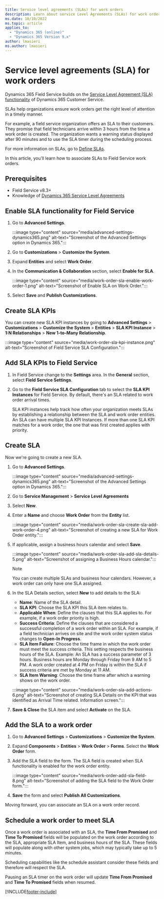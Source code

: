 ```yaml
---
title: Service level agreements (SLAs) for work orders
description: Learn about service Level Agreements (SLAs) for work orders in Dynamics 365 Field Service.
ms.date: 10/10/2022
ms.topic: article
applies_to: 
  - "Dynamics 365 (online)"
  - "Dynamics 365 Version 9.x"
author: lmasieri
ms.author: lmasieri
---
```


# Service level agreements (SLA) for work orders

Dynamics 365 Field Service builds on the [Service Level Agreement (SLA) functionality](/training/paths/work-with-entitlements-and-slas-in-microsoft-dynamics-365-for-customer-service/) of Dynamics 365 Customer Service.

SLAs help organizations ensure work orders get the right level of attention in a timely manner.

For example, a field service organization offers an SLA to their customers. They promise that field technicians arrive within 3 hours from the time a work order is created. The organization wants a warning status displayed after 90 minutes and to use the SLA timer during the scheduling process.

For more information on SLAs, go to [Define SLAs](../customer-service/administer/define-service-level-agreements.md).

In this article, you'll learn how to associate SLAs to Field Service work orders.

## Prerequisites

- Field Service v8.3+
- Knowledge of [Dynamics 365 Service Level Agreements](../customer-service/administer/define-service-level-agreements.md)

## Enable SLA functionality for Field Service

1. Go to **Advanced Settings**.

   :::image type="content" source="media/advanced-settings-dynamics365.png" alt-text="Screenshot of the Advanced Settings option in Dynamics 365.":::

1. Go to **Customizations** > **Customize the System**.

1. Expand **Entities** and select **Work Order**.

1. In the **Communication & Collaboration** section, select **Enable for SLA**.

   :::image type="content" source="media/work-order-sla-enable-work-order-1.png" alt-text="Screenshot of Enable SLA on Work Order.":::

1. Select **Save** and **Publish Customizations**.

## Create SLA KPIs

You can create new SLA KPI instances by going to **Advanced Settings** > **Customizations** > **Customize the System** > **Entities** > **SLA KPI Instance** > **1:N Relationships** > **New 1-to-Many Relationship**.

:::image type="content" source="media/work-order-sla-kpi-instance.png" alt-text="Screenshot of Field Service SLA Configuration.":::

## Add SLA KPIs to Field Service

1. In Field Service change to the **Settings** area. In the **General** section, select **Field Service Settings**.

1. Go to the **Field Service SLA Configuration** tab to select the **SLA KPI Instances** for Field Service. By default, there's an SLA related to work order arrival times.

   SLA KPI instances help track how often your organization meets SLAs by establishing a relationship between the SLA and work order entities. An SLA can have multiple SLA KPI Instances. If more than one SLA KPI matches for a work order, the one that was first created applies with priority.

## Create SLA

Now we're going to create a new SLA.

1. Go to **Advanced Settings**.

   :::image type="content" source="media/advanced-settings-dynamics365.png" alt-text="Screenshot of the Advanced Settings option in Dynamics 365.":::

1. Go to **Service Management** > **Service Level Agreements**

1. Select **New**.

1. Enter a **Name** and choose **Work Order**  from the **Entity** list.

   :::image type="content" source="media/work-order-sla-create-sla-add-work-order-4.png" alt-text="Screenshot of creating a new SLA for Work Order entity.":::

1. If applicable, assign a business hours calendar and select **Save**.

   :::image type="content" source="media/work-order-sla-add-sla-details-5.png" alt-text="Screenshot of assigning a Business Hours calendar.":::

   > [!NOTE]
   > You can create multiple SLAs and business hour calendars. However, a work order can only have one SLA assigned.

1. In the SLA Details section, select **New** to add details to the SLA:

    - **Name**: Name of the SLA detail.
    - **SLA KPI**: Choose the SLA KPI this SLA item relates to.
    - **Applicable When**: Define the clauses that this SLA applies to. For example, if a work order priority is high.
    - **Success Criteria**: Define the clauses that are considered a successful completion of a work order within an SLA. For example, if a field technician arrives on site and the work order system status changes to **Open-In Progress**.
    - **SLA Item Failure**: Choose the time frame in which the work order must meet the success criteria. This setting respects the business hours of the SLA. Example: An SLA has a success parameter of 3 hours. Business hours are Monday through Friday from 9 AM to 5 PM. A work order created at 4 PM on Friday is within the SLA if success criteria are met by Monday at 11 AM.
    - **SLA Item Warning**: Choose the time frame after which a warning shows on the work order.

    :::image type="content" source="media/work-order-sla-add-actions-6.png" alt-text="Screenshot of creating SLA Details on the KPI that was identified as Arrival Time related. Information screen.":::

1. **Save & Close** the SLA item and select **Activate** on the SLA.

## Add the SLA to a work order

1. Go to **Advanced Settings** > **Customizations** > **Customize the System**.

1. Expand **Components** > **Entities** > **Work Order** > **Forms**. Select the **Work Order** form.

1. Add the SLA field to the form. The SLA field is created when SLA functionality is enabled for the work order entity.

   :::image type="content" source="media/work-order-add-sla-field-8.png" alt-text="Screenshot of adding the SLA field to the Work Order form.":::

1. **Save** the form and select **Publish All Customizations**.

Moving forward, you can associate an SLA on a work order record.

## Schedule a work order to meet SLA  

Once a work order is associated with an SLA, the **Time From Promised** and **Time To Promised** fields will be populated on the work order according to the SLA, appropriate SLA Item, and business hours of the SLA. These fields will populate along with other system jobs, which may typically take up to 5 minutes.

Scheduling capabilities like the schedule assistant consider these fields and therefore will respect the SLA.

Pausing an SLA timer on the work order will update **Time From Promised** and **Time To Promised** fields when resumed.

[!INCLUDE[footer-include](../includes/footer-banner.md)]
